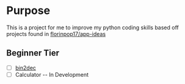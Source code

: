 # Purpose

This is a project for me to improve my python coding skills
based off projects found in [florinpop17/app-ideas](https://github.com/florinpop17/app-ideas)

## Beginner Tier
 - [ ] [bin2dec](https://github.com/HMBaytam/python-training/blob/main/beginner/bin2dec/README.md)
 - [ ] Calculator -- In Development
